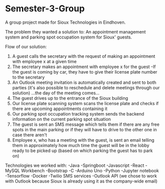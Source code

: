 # Semester-3-Group
A group project made for Sioux Technologies in Eindhoven.

The problem they wanted a solution to:
An appointment management system and parking spot occupation system for Sioux' guests.

Flow of our solution:
1. A guest calls the secretary with the request of making an appointment with employee x at a given time
2. The secretary makes an appointment with employee x for the guest
  -If the guest is coming by car, they have to give their license plate number to the secretary
3. An Outlook meeting invitation is automatically created and sent to both parties (it's also possible to reschedule and delete meetings through our solution)
...the day of the meeting comes...
4. The guest drives up to the entrance of the Sioux building
5. Our license plate scanning system scans the license plate and checks if there are upcoming appointments containing it
6. Our parking spot occupation tracking system sends the backend information on the current parking spot situation
7. The guest is sent an SMS message which tells them if there are any free spots in the main parking or if they will have to drive to the other one in case there aren't
8. Employee x, who has a meeting with the guest, is sent an email telling them in approximately how much time the guest will be in the lobby ready to be picked up (based on which parking the guest has to park on)

Technologies we worked with:
-Java 
-Springboot 
-Javascript 
-React 
-MySQL Workbench 
-Bootstrap 
-C 
-Arduino Uno 
-Python 
-Jupyter notebook 
-Tensorflow 
-Docker
-Twilio SMS services 
-Outlook API (we chose to work with Outlook because Sioux is already using it as the company-wide email)
